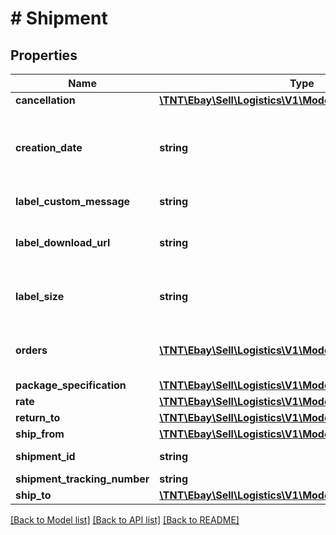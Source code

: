 # # Shipment

## Properties

Name | Type | Description | Notes
------------ | ------------- | ------------- | -------------
**cancellation** | [**\TNT\Ebay\Sell\Logistics\V1\Model\ShipmentCancellation**](ShipmentCancellation.md) |  | [optional]
**creation_date** | **string** | The date and time the shipment was created, formatted as an &lt;a href&#x3D;\&quot;https://www.iso.org/iso-8601-date-and-time-format.html\&quot; title&#x3D;\&quot;https://www.iso.org\&quot; target&#x3D;\&quot;_blank\&quot;&gt;ISO 8601&lt;/a&gt; string, which is based on the 24-hour Coordinated Universal Time (UTC) clock.  &lt;br&gt;&lt;br&gt;&lt;b&gt;Format:&lt;/b&gt; &lt;code&gt;[YYYY]-[MM]-[DD]T[HH]:[MM]:[SS].[SSS]Z&lt;/code&gt; &lt;br&gt;&lt;b&gt;Example:&lt;/b&gt; &lt;code&gt;2018-08-20T07:09:00.000Z&lt;/code&gt; | [optional]
**label_custom_message** | **string** | If supported by the selected shipping carrier, this field can contain optional seller text to be printed on the shipping label. | [optional]
**label_download_url** | **string** | The direct URL the seller can use to download an image of the shipping label. By default, the file format is PDF. See &lt;a href&#x3D;\&quot;/api-docs/sell/logistics/resources/shipment/methods/downloadLabelFile\&quot;&gt;downloadLabelFile&lt;/a&gt; for requesting different response file formats. | [optional]
**label_size** | **string** | The seller&#39;s desired label size. The support for multi-sized labels is shipping-carrier specific and if the size requested in the &lt;b&gt;creaateFromShippingQuote&lt;/b&gt; call matches a size the carrier supports, the value will be represented here in the shipment. &lt;br&gt;&lt;br&gt;Currently, the only valid value is: &lt;code&gt;4\&quot;x6\&quot;&lt;/code&gt; | [optional]
**orders** | [**\TNT\Ebay\Sell\Logistics\V1\Model\Order[]**](Order.md) | This list value is optionally assigned by the seller. When present, each element in the returned list contains seller-assigned information about an order (such as an order number). Because a package can contain all or part of one or more orders, this field provides a way for sellers to identify the packages that contain specific orders. | [optional]
**package_specification** | [**\TNT\Ebay\Sell\Logistics\V1\Model\PackageSpecification**](PackageSpecification.md) |  | [optional]
**rate** | [**\TNT\Ebay\Sell\Logistics\V1\Model\PurchasedRate**](PurchasedRate.md) |  | [optional]
**return_to** | [**\TNT\Ebay\Sell\Logistics\V1\Model\Contact**](Contact.md) |  | [optional]
**ship_from** | [**\TNT\Ebay\Sell\Logistics\V1\Model\Contact**](Contact.md) |  | [optional]
**shipment_id** | **string** | The unique eBay-assigned ID for the shipment. The ID is generated when the shipment is created by a call to &lt;b&gt;createFromShippingQuote&lt;/b&gt;. | [optional]
**shipment_tracking_number** | **string** | A unique carrier-assigned ID string that can be used to track the shipment. | [optional]
**ship_to** | [**\TNT\Ebay\Sell\Logistics\V1\Model\Contact**](Contact.md) |  | [optional]

[[Back to Model list]](../../README.md#models) [[Back to API list]](../../README.md#endpoints) [[Back to README]](../../README.md)
